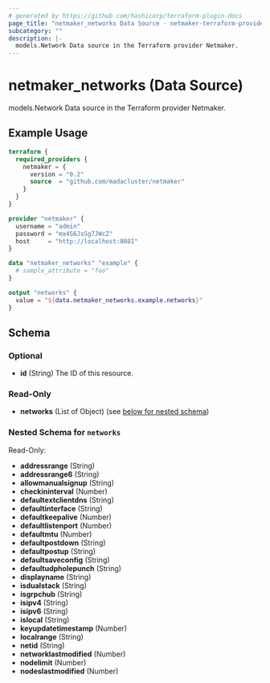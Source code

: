 ```yaml
---
# generated by https://github.com/hashicorp/terraform-plugin-docs
page_title: "netmaker_networks Data Source - netmaker-terraform-provider"
subcategory: ""
description: |-
  models.Network Data source in the Terraform provider Netmaker.
---
```


# netmaker_networks (Data Source)

models.Network Data source in the Terraform provider Netmaker.

## Example Usage

```terraform
terraform {
  required_providers {
    netmaker = {
      version = "0.2"
      source  = "github.com/madacluster/netmaker"
    }
  }
}

provider "netmaker" {
  username = "admin"
  password = "mx4S6JsSg7JWcZ"
  host     = "http://localhost:8081"
}

data "netmaker_networks" "example" {
  # sample_attribute = "foo"
}

output "networks" {
  value = "${data.netmaker_networks.example.networks}"
}
```

<!-- schema generated by tfplugindocs -->
## Schema

### Optional

- **id** (String) The ID of this resource.

### Read-Only

- **networks** (List of Object) (see [below for nested schema](#nestedatt--networks))

<a id="nestedatt--networks"></a>
### Nested Schema for `networks`

Read-Only:

- **addressrange** (String)
- **addressrange6** (String)
- **allowmanualsignup** (String)
- **checkininterval** (Number)
- **defaultextclientdns** (String)
- **defaultinterface** (String)
- **defaultkeepalive** (Number)
- **defaultlistenport** (Number)
- **defaultmtu** (Number)
- **defaultpostdown** (String)
- **defaultpostup** (String)
- **defaultsaveconfig** (String)
- **defaultudpholepunch** (String)
- **displayname** (String)
- **isdualstack** (String)
- **isgrpchub** (String)
- **isipv4** (String)
- **isipv6** (String)
- **islocal** (String)
- **keyupdatetimestamp** (Number)
- **localrange** (String)
- **netid** (String)
- **networklastmodified** (Number)
- **nodelimit** (Number)
- **nodeslastmodified** (Number)


